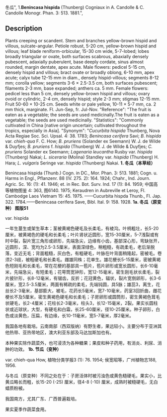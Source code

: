 冬瓜",
1.**Benincasa hispida** (Thunberg) Cogniaux in A. Candolle & C. Candolle Monogr. Phan. 3: 513. 1881.",

## Description
Plants creeping or scandent. Stem and branches yellow-brown hispid and villous, sulcate-angular. Petiole robust, 5-20 cm, yellow-brown hispid and villous; leaf blade reniform-orbicular, 15-30 cm wide, 5-7-lobed; lobes broadly triangular or ovate, both surfaces scabrous, abaxially densely pubescent, adaxially puberulent, base deeply cordate, sinus almost rounded, margin dentate, apex acute. Male flowers: pedicel 5-15 cm, densely hispid and villous; bract ovate or broadly oblong, 6-10 mm, apex acute; calyx tube 12-15 mm in diam., densely hispid-villous; segments 8-12 mm; corolla yellow; segments 3-6 × 2.5-3.5 cm, both surfaces pubescent; filaments 2-3 mm, base expanded; anthers ca. 5 mm. Female flowers: pedicel less than 5 cm, densely yellow-brown hispid and villous; ovary ovoid or cylindric, 2-4 cm, densely hispid; style 2-3 mm; stigmas 12-15 mm. Fruit 50-60 × 10-25 cm. Seeds white or pale yellow, 10-11 × 5-7 mm, ca. 2 mm thick, marginate. Fl. Jun-Sep, fr. Jul-Nov.
  "Reference": "The fruit is eaten as a vegetable; the seeds are used medicinally.The fruit is eaten as a vegetable; the seeds are used medicinally.
  "Statistics": "Commonly cultivated in China [native origin uncertain; cultivated throughout the tropics, especially in Asia].
  "Synonym": "*Cucurbita hispida* Thunberg, Nova Acta Regiae Soc. Sci. Upsal. 4: 38. 1783; *Benincasa cerifera* Savi; *B. hispida* var. *chieh-qua* F. C. How; *B. pruriens* (Solander ex Seemann) W. J. de Wilde &amp; Duyfjes; *B. pruriens* f. *hispida* (Thunberg) W. J. de Wilde &amp; Duyfjes; *C. pruriens* Solander ex Seemann; *Lagenaria leucantha* Rusby var. *hispida* (Thunberg) Nakai; *L. siceraria* (Molina) Standley var. *hispida* (Thunberg) H. Hara; *L. vulgaris* Seringe var. *hispida* (Thunberg) Nakai.
**1. 冬瓜（本草经）**

Benincasa hispida (Thunb.) Cogn. in DC., Mor. Phan. 3: 513. 1881; Cogn. u. Harms in Engl., Pflanzenr. 88 (IV. 275. 2): 164. 1924; Chahr., Ind. Journ. Agric. Sc. 16: (1): 41. 1946; et. in Rec. Bot. Surv. Ind. 17 (1): 84. 1959; 中国高等植物图鉴 4: 363, 图6140. 1975; Keraudren in Aubreville et Leroy, Fl. Cambodge Laos Vietnam 15: 45. 1975. ——Cucurbita hispda Thunb., Fl. Jap. 322. 1784.——Benincasa cerifera Save, Bibl. Ital. 9: 158. 1928.
**1a. 冬瓜（原变种） 图版51**

var. hispida

一年生蔓生或架生草本；茎被黄褐色硬毛及长柔毛，有棱沟。叶柄粗壮，长5-20厘米，被黄褐色的硬毛和长柔毛；叶片肾状近圆形，宽15-30厘米，5-7浅裂或有时中裂，裂片宽三角形或卵形，先端急尖，边缘有小齿，基部深心形，弯缺张开，近圆形，深、宽均为2.5-3.5厘米，表面深绿色，稍粗糙，有疏柔毛，老后渐脱落，变近无毛；背面粗糙，灰白色，有粗硬毛，叶脉在叶背面稍隆起，密被毛。卷须2-3歧，被粗硬毛和长柔毛。雌雄同株；花单生。雄花梗长5-15厘米，密被黄褐色短刚毛和长柔毛，常在花梗的基部具一苞片，苞片卵形或宽长圆形，长6-10毫米，先端急尖，有短柔毛；花萼筒宽钟形，宽12-15毫米，密生刚毛状长柔毛，裂片披针形，长8-12毫米，有锯齿，反折；花冠黄色，辐状，裂片宽倒卵形，长3-6厘米，宽2.5-3.5厘米，两面有稀疏的柔毛，先端钝圆，具5脉；雄蕊3，离生，花丝长2-3毫米，基部膨大，被毛，花药长5毫米，宽7-10毫米，药室3回折曲，雌花梗长不及5厘米，密生黄褐色硬毛和长柔毛；子房卵形或圆筒形，密生黄褐色茸毛状硬毛，长2-4厘米；花柱长2-3毫米，柱头3，长12-15毫米，2裂。果实长圆柱状或近球状，大型，有硬毛和白霜，长25-60厘米，径10-25厘米。种子卵形，白色或淡黄色，压扁，有边缘，长10-11毫米，宽5-7毫米，厚2毫米。

我国各地有栽培。云南南部（西双版纳）有野生者，果远较小。主要分布于亚洲其他热带、亚热带地区，澳大利亚东部及马达加斯加也有。

本种果实除作蔬菜外，也可浸渍为各种糖果；果皮和种子药用，有消炎、利尿、消肿的功效。
**1b. 节瓜（变种）**

var. chieh-qua How, 植物分类学报3 (1): 76. 1954; 侯宽昭等，广州植物志188, 1956.

与冬瓜（原变种）不同之处在于：子房活体时被污浊色或黄色糙硬毛，果实小，比黄瓜略长而粗，长15-20 (-25) 厘米，径4-8 (-10) 厘米，成熟时被糙硬毛，无白蜡质粉被。

我国南方，尤其广东、广西普遍栽培。

果实夏季作蔬菜食用。
